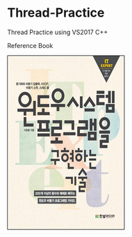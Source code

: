# Thread-Practice
Thread Practice using VS2017 C++

Reference Book

![](https://github.com/jjuiddong/Thread-Practice/blob/master/Doc/book.jpg?raw=true)
